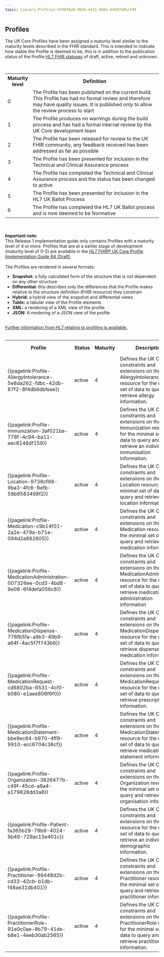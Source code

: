 ```yaml
---
topic: Library-Profiles-d78076a0-90d5-4e11-8b6e-64697b0bcfd9
---
```

## Profiles

The UK Core Profiles have been assigned a maturity level similar to the maturity levels described in the FHIR standard. This is intended to indicate how stable the Profile is deemed to be, this is in addition to the publication status of the Profile  <a href="http://hl7.org/fhir/valueset-publication-status.html" target="_blank">HL7 FHIR statuses</a> of draft, active, retired and unknown.

<br/>
<table id="assets">
<tr>
<th width="10%">Maturity level</th>
<th width="90%">Definition</th>
</tr>
<tr>
<td>0</td>
<td>The Profile has been published on the current build. This Profile has had no formal review and therefore may have quality issues. It is published only to allow the review process to start</td>
</tr>
<tr>
<td>1</td>
<td>The Profile produces no warnings during the build process and has had a formal internal review by the UK Core development team</td>
</tr>
<tr>
<td>2</td>
<td>The Profile has been released for review to the UK FHIR community, any feedback received has been addressed as far as possible</td>
</tr>
<tr>
<td>3</td>	
<td>The Profile has been presented for inclusion in the Technical and Clinical Assurance process</td>
</tr>
<tr>
<td>4</td>
<td>The Profile has completed the Technical and Clinical Assurance process and the status has been changed to active</td>
</tr>
<tr>
<td>5</td>
<td>The Profile has been presented for inclusion in the HL7 UK Ballot Process</td> 
</tr>
<tr> 
<td>6</td>
<td>The Profile has completed the HL7 UK Ballot process and is now deemed to be Normative</td>
</tr>
</table>
<br/>
<br/>

<div markdown="span" class="alert alert-warning" role="alert"><i class="fa fa-warning"></i><b>Important note:</b></br>
This Release 1 implementation guide only contains Profiles with a maturity level of 4 or more. Profiles that are at a earlier stage of development (maturity level of 0-2) are available in the <a href="https://simplifier.net/guide/UKCoreDevelopment2/Profiles" target="_blank"> HL7 FHIR® UK Core Profile  Implementation Guide R4 (Draft)</a><br/><br/>
The Profiles are rendered in several formats: 
<ul>
<li><b>Snapshot:</b> a fully calculated form of the structure that is not dependent on any other structure</li>
<li><b>Differential:</b> this describes only the differences that the Profile  makes relative to the structure definition (FHIR resource) they constrain</li> 
<li><b>Hybrid:</b> a hybrid view of the snapshot and differential views</li>
<li><b>Table:</b> a tabular view of the Profile  elements</li>
<li><b>XML:</b> a rendering of a XML view of the profile</li>
<li><b>JSON:</b> A rendering of a JSON view of the profile</li> 
</ul>
<br/>
<a href="http://hl7.org/fhir/profiling.html" target="_blank"> Further information from HL7 relating to profiling is available. </a>
</div>

<br/>
<table id="assets">
<tr>
<th width="25%">Profile</th>
<th width="10%">Status</th>
<th width="10%">Maturity</th>
<th width="45%">Description</th>
<th width="10%">C&TA Sprint</th>
</tr>
<tr>
<td>{{pagelink:Profile-AllergyIntolerance-5e8da262-fdbc-42db-87f2-8f4db6dbfeae}}</td>
<td>active</td>
<td>4</td>
<td>Defines the UK Core constraints and extensions on the AllergyIntolerance resource for the minimal set of data to query and retrieve allergy information.</td>
<td>2</td>
</tr>
<tr>
<td>{{pagelink:Profile-Immunization-3af021ba-778f-4c94-ba11-eec8146df159}}</td>
<td>active</td>
<td>4</td>
<td>Defines the UK Core constraints and extensions on the Immunization resource for the minimal set of data to query and retrieve an individuals immunisation information.</td>
<td>3</td>
</tr>
<tr>
<td>{{pagelink:Profile-Location-9738cf88-9ba3-4fc6-8efb-58b9583498f2}}</td>
<td>active</td>
<td>4</td>
<td>Defines the UK Core constraints and extensions on the Location resource for the minimal set of data to query and retrieve location information</td>
<td>1</td>
</tr>
<tr>
<td>{{pagelink:Profile-Medication-c9b14f01-2a2e-479a-b71e-094d2a882605}}</td>
<td>active</td>
<td>4</td>
<td>Defines the UK Core constraints and extensions on the Medication resource for the minimal set of data to query and retrieve medication information.</td>
<td>3</td>
</tr>
<tr>
<td>{{pagelink:Profile-MedicationAdministration-007326ee-0cd3-4bd8-9e08-6f4defa056c8}}</td>
<td>active</td>
<td>4</td>
<td>Defines the UK Core constraints and extensions on the MedicationAdministration resource for the minimal set of data to query and retrieve medication administration information</td>
<td>3</td>
</tr>
<tr>
<td>{{pagelink:Profile-MedicationDispense-778fb5fa-a9b3-49b9-a64f-4ac5f7f743b9}}</td>
<td>active</td>
<td>4</td>
<td>Defines the UK Core constraints and extensions on the MedicationDispense resource for the minimal set of data to query and retrieve dispensed medication information.
</td>
<td>3</td>
<tr/>
<tr>
<td>{{pagelink:Profile-MedicationRequest-cd6802ba-6531-4cf0-b080-e1aee806f6f0}}</td>
<td>active</td>
<td>4</td>
<td>Defines the UK Core constraints and extensions on the MedicationRequest resource for the minimal set of data to query and retrieve prescription information.</td>
<td>3</td>
</tr>
<tr>
<td>{{pagelink:Profile-MedicationStatement-bbe9ec64-b970-4ff9-9910-ecc8704c38cf}}</td>
<td>active</td>
<td>4</td>
<td>Defines the UK Core constraints and extensions on the MedicationStatement resource for the minimal set of data to query and retrieve medication statement information.</td>
<td>3</td>
</tr>
<tr>
<td>{{pagelink:Profile-Organization-3826477b-c49f-45cd-a6a4-a179826dd3a8}}</td>
<td>active</td>
<td>4</td>
<td>Defines the UK Core constraints and extensions on the Organization resource for the minimal set of data to query and retrieve organisation information.</td>
<td>1</td>
</tr>
<tr>
<td>{{pagelink:Profile-Patient-fa365b29-79b9-4024-9b49-729ac15e401c}}</td>
<td>active</td>
<td>4</td>
<td>Defines the UK Core constraints and extensions on the Patient resource for the minimal set of data to query and retrieve an individual’s demographic information.</td>
<td>1</td>
</tr>
<tr>
<td>{{pagelink:Profile-Practitioner-96448d2b-cd33-42cb-b1db-f48ae31db401}}</td>
<td>active</td>
<td>4</td>
<td>Defines the UK Core constraints and extensions on the Practitioner resource for the minimal set of data to query and retrieve practitioner information.</td>
<td>1</td>
</tr>
<tr>
<td>{{pagelink:Profile-PractitionerRole-91e0c0ae-8b79-41de-b8e1-4eeb30ab2565}}</td>
<td>active</td>
<td>4</td>
<td>Defines the UK Core constraints and extensions on the PractitionerRole resource for the minimal set of data to query and retrieve practitioner role information.</td>
<td>1</td>
</tr>
</table>

<br/>













